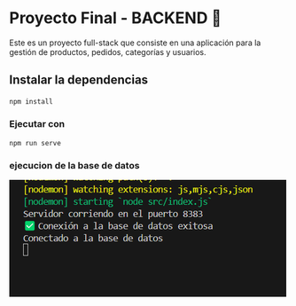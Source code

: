 # Proyecto Final - BACKEND 🛒

Este es un proyecto full-stack que consiste en una aplicación para la gestión de productos, pedidos, categorías y usuarios.
## Instalar la dependencias
```
npm install
```

### Ejecutar con
```
npm run serve
```

### ejecucion de la base de datos

![Demostracion](image.png)


